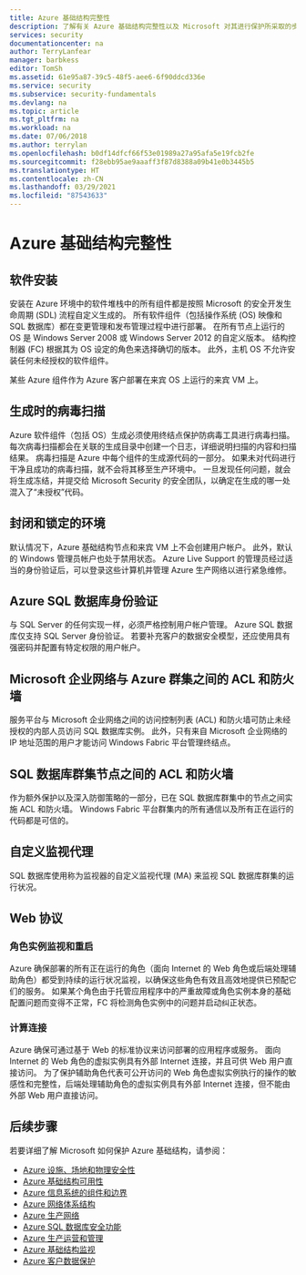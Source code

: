 ```yaml
---
title: Azure 基础结构完整性
description: 了解有关 Azure 基础结构完整性以及 Microsoft 对其进行保护所采取的步骤，例如对软件组件内部版本的病毒扫描。
services: security
documentationcenter: na
author: TerryLanfear
manager: barbkess
editor: TomSh
ms.assetid: 61e95a87-39c5-48f5-aee6-6f90ddcd336e
ms.service: security
ms.subservice: security-fundamentals
ms.devlang: na
ms.topic: article
ms.tgt_pltfrm: na
ms.workload: na
ms.date: 07/06/2018
ms.author: terrylan
ms.openlocfilehash: b0df14dfcf66f53e01989a27a95afa5e19fcb2fe
ms.sourcegitcommit: f28ebb95ae9aaaff3f87d8388a09b41e0b3445b5
ms.translationtype: HT
ms.contentlocale: zh-CN
ms.lasthandoff: 03/29/2021
ms.locfileid: "87543633"
---
```

# <a name="azure-infrastructure-integrity"></a>Azure 基础结构完整性

## <a name="software-installation"></a>软件安装
安装在 Azure 环境中的软件堆栈中的所有组件都是按照 Microsoft 的安全开发生命周期 (SDL) 流程自定义生成的。 所有软件组件（包括操作系统 (OS) 映像和 SQL 数据库）都在变更管理和发布管理过程中进行部署。 在所有节点上运行的 OS 是 Windows Server 2008 或 Windows Server 2012 的自定义版本。 结构控制器 (FC) 根据其为 OS 设定的角色来选择确切的版本。 此外，主机 OS 不允许安装任何未经授权的软件组件。

某些 Azure 组件作为 Azure 客户部署在来宾 OS 上运行的来宾 VM 上。

## <a name="virus-scans-on-builds"></a>生成时的病毒扫描
Azure 软件组件（包括 OS）生成必须使用终结点保护防病毒工具进行病毒扫描。 每次病毒扫描都会在关联的生成目录中创建一个日志，详细说明扫描的内容和扫描结果。 病毒扫描是 Azure 中每个组件的生成源代码的一部分。 如果未对代码进行干净且成功的病毒扫描，就不会将其移至生产环境中。 一旦发现任何问题，就会将生成冻结，并提交给 Microsoft Security 的安全团队，以确定在生成的哪一处混入了“未授权”代码。

## <a name="closed-and-locked-environment"></a>封闭和锁定的环境
默认情况下，Azure 基础结构节点和来宾 VM 上不会创建用户帐户。 此外，默认的 Windows 管理员帐户也处于禁用状态。 Azure Live Support 的管理员经过适当的身份验证后，可以登录这些计算机并管理 Azure 生产网络以进行紧急维修。

## <a name="azure-sql-database-authentication"></a>Azure SQL 数据库身份验证
与 SQL Server 的任何实现一样，必须严格控制用户帐户管理。 Azure SQL 数据库仅支持 SQL Server 身份验证。 若要补充客户的数据安全模型，还应使用具有强密码并配置有特定权限的用户帐户。

## <a name="acls-and-firewalls-between-the-microsoft-corporate-network-and-an-azure-cluster"></a>Microsoft 企业网络与 Azure 群集之间的 ACL 和防火墙
服务平台与 Microsoft 企业网络之间的访问控制列表 (ACL) 和防火墙可防止未经授权的内部人员访问 SQL 数据库实例。 此外，只有来自 Microsoft 企业网络的 IP 地址范围的用户才能访问 Windows Fabric 平台管理终结点。

## <a name="acls-and-firewalls-between-nodes-in-a-sql-database-cluster"></a>SQL 数据库群集节点之间的 ACL 和防火墙
作为额外保护以及深入防御策略的一部分，已在 SQL 数据库群集中的节点之间实施 ACL 和防火墙。 Windows Fabric 平台群集内的所有通信以及所有正在运行的代码都是可信的。

## <a name="custom-monitoring-agents"></a>自定义监视代理
SQL 数据库使用称为监视器的自定义监视代理 (MA) 来监视 SQL 数据库群集的运行状况。

## <a name="web-protocols"></a>Web 协议

### <a name="role-instance-monitoring-and-restart"></a>角色实例监视和重启
Azure 确保部署的所有正在运行的角色（面向 Internet 的 Web 角色或后端处理辅助角色）都受到持续的运行状况监视，以确保这些角色有效且高效地提供已预配它们的服务。 如果某个角色由于托管应用程序中的严重故障或角色实例本身的基础配置问题而变得不正常，FC 将检测角色实例中的问题并启动纠正状态。

### <a name="compute-connectivity"></a>计算连接
Azure 确保可通过基于 Web 的标准协议来访问部署的应用程序或服务。 面向 Internet 的 Web 角色的虚拟实例具有外部 Internet 连接，并且可供 Web 用户直接访问。 为了保护辅助角色代表可公开访问的 Web 角色虚拟实例执行的操作的敏感性和完整性，后端处理辅助角色的虚拟实例具有外部 Internet 连接，但不能由外部 Web 用户直接访问。

## <a name="next-steps"></a>后续步骤
若要详细了解 Microsoft 如何保护 Azure 基础结构，请参阅：

- [Azure 设施、场地和物理安全性](physical-security.md)
- [Azure 基础结构可用性](infrastructure-availability.md)
- [Azure 信息系统的组件和边界](infrastructure-components.md)
- [Azure 网络体系结构](infrastructure-network.md)
- [Azure 生产网络](production-network.md)
- [Azure SQL 数据库安全功能](infrastructure-sql.md)
- [Azure 生产运营和管理](infrastructure-operations.md)
- [Azure 基础结构监视](infrastructure-monitoring.md)
- [Azure 客户数据保护](protection-customer-data.md)
